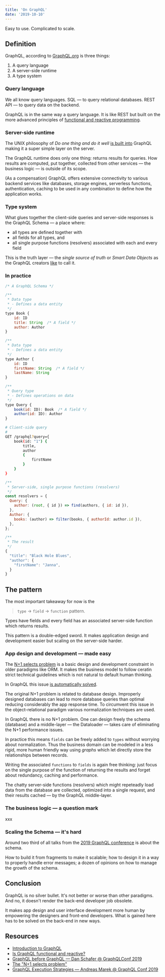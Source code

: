 ```yaml
---
title: 'On GraphQL'
date: '2019-10-10'
---
```


Easy to use. Complicated to scale.

<!--more-->

## Definition

GraphQL, according to [GraphQL.org](https://graphql.org/learn/) is three things:

1. A query language
2. A server-side runtime
3. A type system

### Query language

We all know query languages. SQL &mdash; to query relational databases. REST API &mdash; to query data on the backend.

GraphQL is in the same way a query language. It is like REST but built on the more advanced principles of [functional and reactive programming](http://metamn.io/react/is-graphql-functional-and-reactive/).

### Server-side runtime

The UNIX philosophy of *Do one thing and do it well*  [is built into](https://www.youtube.com/watch?v=gb1R-fWP1Yw) GraphQL making it a super simple layer on the server. 

The GraphQL runtime does only one thing: returns results for queries. How results are computed, put together, collected from other services &mdash; the business logic &mdash; is outside of its scope. 

(As a compensation) GraphQL offers extensive connectivity to various backend services like databases, storage engines, serverless functions, authentication, caching to be used in any combination to define how the application works.  

### Type system

What glues together the client-side queries and server-side responses is the GraphQL Schema &mdash; a place where:

- all types are defined together with
- all fields for all types, and
- all single purpose functions (resolvers) associated with each and every field


This is the truth layer &mdash; the *single source of truth* or *Smart Data Objects* as the GraphQL creators [like](https://www.youtube.com/watch?v=gb1R-fWP1Yw) to call it.


### In practice

```js
/* A GraphQL Schema */

/**
 * Data type
 * - Defines a data entity
 */
type Book {
	id: ID
	title: String  /* A field */
	author: Author
}

/**
 * Data type
 * - Defines a data entity
 */
type Author {
	id: ID
	firstName: String  /* A field */
	lastName: String
}

/**
 * Query type
 * - Defines operations on data
 */
type Query {
	book(id: ID): Book  /* A field */
	author(id: ID): Author
}
```

```bash
# Client-side query
#
GET /graphql?query={ 
	book(id: "1") { 
		title, 
		author 
		{ 
			firstName 
		} 
	} 
}
```

```js
/**
 * Server-side, single purpose functions (resolvers)
 */
const resolvers = {
  Query: {
    author: (root, { id }) => find(authors, { id: id }),
  },
  Author: {
    books: (author) => filter(books, { authorId: author.id }),
  },
};
```

```js
/**
 * The result
 */
{
  "title": "Black Hole Blues",
  "author": {
    "firstName": "Janna",
  }
}
```

## The pattern

The most important takeaway for now is the 

> `type` &rarr; `field` &rarr; `function` pattern.

Types have fields and every field has an associated server-side function which returns results.

This pattern is a double-edged sword. It makes application design and development easier but scaling on the server-side harder.

### App design and development &mdash; made easy

The [N+1 selects problem](https://stackoverflow.com/questions/97197/what-is-the-n1-selects-problem-in-orm-object-relational-mapping) is a basic design and development constraint in older paradigms like ORM. It makes the business model to follow ceratin strict technical guidelines which is not natural to default human thinking. 

In GraphQL this issue [is automatically solved](https://www.youtube.com/watch?v=P_yfbQrdzJo&list=PLn2e1F9Rfr6kChXoURShhO3A-4r8FLYsO&index=18).

The original N+1 problem is related to database design. Improperly designed databases can lead to more database queries than optimal reducing considerably the app response time. To circumvent this issue in the object-relational paradigm various normalization techniques are used.

In GraphQL there is no N+1 problem. One can design freely the schema (database) and a middle-layer &mdash; the Dataloader &mdash; takes care of eliminating the N+1 performance issues. 

In practice this means `fields` can be freely added to `types` without worrying about normalization. Thus the business domain can be modeled in a less rigid, more human friendly way using *graphs* which let directly store the relationships between records. 

Writing the associated `functions` to `fields` is again free thinking: just focus on the single purpose of the function of returning the results and forget about redundancy, caching and performance.

The chatty server-side functions (resolvers) which might repeteadly load data from the database are collected, optimized into a single request, and their results cached &mdash; by the GraphQL middle-layer.

### The business logic &mdash; a question mark

xxx

### Scaling the Schema &mdash; it's hard

Around two third of all talks from the [2019 GraphQL conference](https://www.youtube.com/playlist?list=PLn2e1F9Rfr6kChXoURShhO3A-4r8FLYsO) is about the schema. 

How to build it from fragments to make it scalable; how to design it in a way to properly handle error messages; a dozen of opinions on how to manage the growth of the schema.

## Conclusion

GraphQL is no silver bullet. It's not better or worse than other paradigms. And no, it doesn't render the back-end developer job obsolete. 

It makes app design and user interface development more human by empowering the designers and front-end developers. What is gained here has to be solved on the back-end in new ways.

## Resources

- [Introduction to GraphQL](https://graphql.org/learn/)
- [Is GraphQL functional and reactive?](http://metamn.io/react/is-graphql-functional-and-reactive/)
- [GraphQL before GraphQL — Dan Schafer @ GraphQLConf 2019](https://www.youtube.com/watch?v=gb1R-fWP1Yw)
- [The "N+1 selects problem"](https://stackoverflow.com/questions/97197/what-is-the-n1-selects-problem-in-orm-object-relational-mapping)
- [GraphQL Execution Strategies — Andreas Marek @ GraphQL Conf 2019](https://www.youtube.com/watch?v=P_yfbQrdzJo&list=PLn2e1F9Rfr6kChXoURShhO3A-4r8FLYsO&index=18)